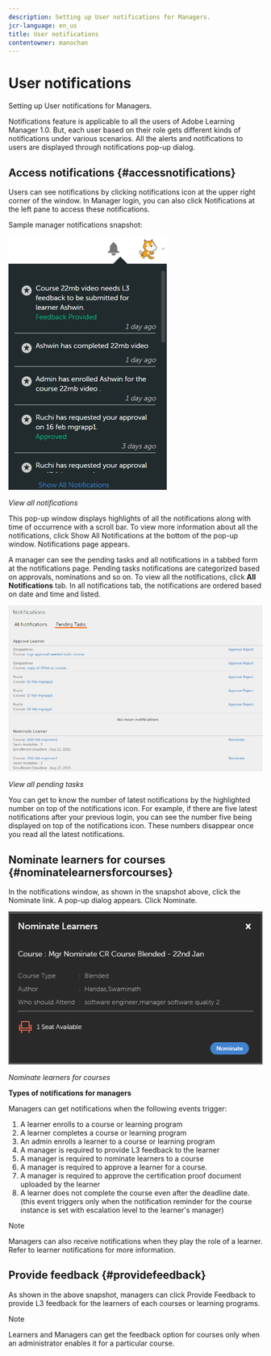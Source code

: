 ```yaml
---
description: Setting up User notifications for Managers.
jcr-language: en_us
title: User notifications
contentowner: manochan
---
```



# User notifications

Setting up User notifications for Managers.

Notifications feature is applicable to all the users of Adobe Learning Manager 1.0. But, each user based on their role gets different kinds of notifications under various scenarios. All the alerts and notifications to users are displayed through notifications pop-up dialog.

## Access notifications {#accessnotifications}

Users can see notifications by clicking notifications icon at the upper right corner of the window. In Manager login, you can also click Notifications at the left pane to access these notifications.

Sample manager notifications snapshot:

![](assets/manager-notifications-2.png)

*View all notifications*

This pop-up window displays highlights of all the notifications along with time of occurrence with a scroll bar. To view more information about all the notifications, click Show All Notifications at the bottom of the pop-up window. Notifications page appears.

A manager can see the pending tasks and all notifications in a tabbed form at the notifications page. Pending tasks notifications are categorized based on approvals, nominations and so on. To view all the notifications, click **All Notifications** tab. In all notifications tab, the notifications are ordered based on date and time and listed.

![](assets/manager-notifications-page.png)

*View all pending tasks*

You can get to know the number of latest notifications by the highlighted number on top of the notifications icon. For example, if there are five latest notifications after your previous login, you can see the number five being displayed on top of the notifications icon. These numbers disappear once you read all the latest notifications.

## Nominate learners for courses {#nominatelearnersforcourses}

In the notifications window, as shown in the snapshot above, click the Nominate link. A pop-up dialog appears. Click Nominate.

![](assets/nominate-learners.png)

*Nominate learners for courses*

**Types of notifications for managers**

Managers can get notifications when the following events trigger:

1. A learner enrolls to a course or learning program
1. A learner completes a course or learning program
1. An admin enrolls a learner to a course or learning program
1. A manager is required to provide L3 feedback to the learner
1. A manager is required to nominate learners to a course
1. A manager is required to approve a learner for a course.
1. A manager is required to approve the certification proof document uploaded by the learner
1. A learner does not complete the course even after the deadline date. (this event triggers only when the notification reminder for the course instance is set with escalation level to the learner's manager)

>[!NOTE]
>
>Managers can also receive notifications when they play the role of a learner. Refer to learner notifications for more information.

## Provide feedback {#providefeedback}

As shown in the above snapshot, managers can click Provide Feedback to provide L3 feedback for the learners of each courses or learning programs.

>[!NOTE]
>
>Learners and Managers can get the feedback option for courses only when an administrator enables it for a particular course.
